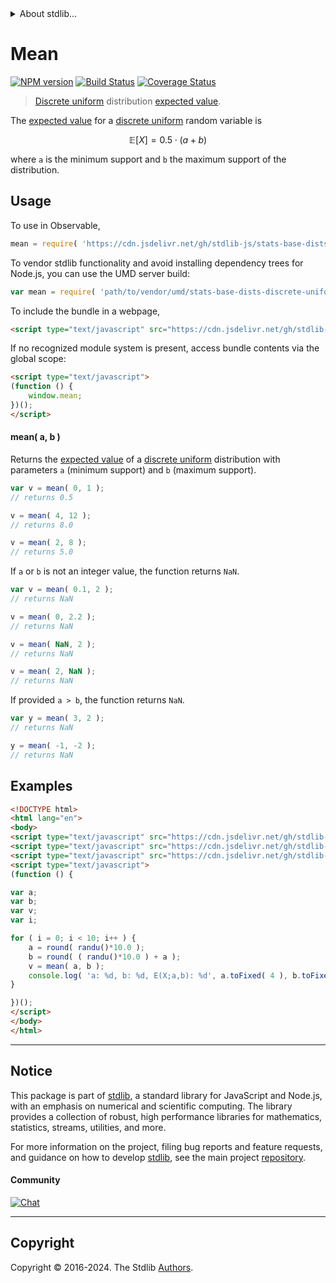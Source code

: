 <!--

@license Apache-2.0

Copyright (c) 2018 The Stdlib Authors.

Licensed under the Apache License, Version 2.0 (the "License");
you may not use this file except in compliance with the License.
You may obtain a copy of the License at

   http://www.apache.org/licenses/LICENSE-2.0

Unless required by applicable law or agreed to in writing, software
distributed under the License is distributed on an "AS IS" BASIS,
WITHOUT WARRANTIES OR CONDITIONS OF ANY KIND, either express or implied.
See the License for the specific language governing permissions and
limitations under the License.

-->


<details>
  <summary>
    About stdlib...
  </summary>
  <p>We believe in a future in which the web is a preferred environment for numerical computation. To help realize this future, we've built stdlib. stdlib is a standard library, with an emphasis on numerical and scientific computation, written in JavaScript (and C) for execution in browsers and in Node.js.</p>
  <p>The library is fully decomposable, being architected in such a way that you can swap out and mix and match APIs and functionality to cater to your exact preferences and use cases.</p>
  <p>When you use stdlib, you can be absolutely certain that you are using the most thorough, rigorous, well-written, studied, documented, tested, measured, and high-quality code out there.</p>
  <p>To join us in bringing numerical computing to the web, get started by checking us out on <a href="https://github.com/stdlib-js/stdlib">GitHub</a>, and please consider <a href="https://opencollective.com/stdlib">financially supporting stdlib</a>. We greatly appreciate your continued support!</p>
</details>

# Mean

[![NPM version][npm-image]][npm-url] [![Build Status][test-image]][test-url] [![Coverage Status][coverage-image]][coverage-url] <!-- [![dependencies][dependencies-image]][dependencies-url] -->

> [Discrete uniform][discrete-uniform-distribution] distribution [expected value][expected-value].

<!-- Section to include introductory text. Make sure to keep an empty line after the intro `section` element and another before the `/section` close. -->

<section class="intro">

The [expected value][expected-value] for a [discrete uniform][discrete-uniform-distribution] random variable is

<!-- <equation class="equation" label="eq:discrete_uniform_expectation" align="center" raw="\mathbb{E}\left[ X \right] = 0.5 \cdot ( a + b )" alt="Expected value for a discrete uniform distribution."> -->

```math
\mathbb{E}\left[ X \right] = 0.5 \cdot ( a + b )
```

<!-- <div class="equation" align="center" data-raw-text="\mathbb{E}\left[ X \right] = 0.5 \cdot ( a + b )" data-equation="eq:discrete_uniform_expectation">
    <img src="https://cdn.jsdelivr.net/gh/stdlib-js/stdlib@591cf9d5c3a0cd3c1ceec961e5c49d73a68374cb/lib/node_modules/@stdlib/stats/base/dists/discrete-uniform/mean/docs/img/equation_discrete_uniform_expectation.svg" alt="Expected value for a discrete uniform distribution.">
    <br>
</div> -->

<!-- </equation> -->

where `a` is the minimum support and `b` the maximum support of the distribution.

</section>

<!-- /.intro -->

<!-- Package usage documentation. -->



<section class="usage">

## Usage

To use in Observable,

```javascript
mean = require( 'https://cdn.jsdelivr.net/gh/stdlib-js/stats-base-dists-discrete-uniform-mean@umd/browser.js' )
```

To vendor stdlib functionality and avoid installing dependency trees for Node.js, you can use the UMD server build:

```javascript
var mean = require( 'path/to/vendor/umd/stats-base-dists-discrete-uniform-mean/index.js' )
```

To include the bundle in a webpage,

```html
<script type="text/javascript" src="https://cdn.jsdelivr.net/gh/stdlib-js/stats-base-dists-discrete-uniform-mean@umd/browser.js"></script>
```

If no recognized module system is present, access bundle contents via the global scope:

```html
<script type="text/javascript">
(function () {
    window.mean;
})();
</script>
```

#### mean( a, b )

Returns the [expected value][expected-value] of a [discrete uniform][discrete-uniform-distribution] distribution with parameters `a` (minimum support) and `b` (maximum support).

```javascript
var v = mean( 0, 1 );
// returns 0.5

v = mean( 4, 12 );
// returns 8.0

v = mean( 2, 8 );
// returns 5.0
```

If `a` or `b` is not an integer value, the function returns `NaN`.

```javascript
var v = mean( 0.1, 2 );
// returns NaN

v = mean( 0, 2.2 );
// returns NaN

v = mean( NaN, 2 );
// returns NaN

v = mean( 2, NaN );
// returns NaN
```

If provided `a > b`, the function returns `NaN`.

```javascript
var y = mean( 3, 2 );
// returns NaN

y = mean( -1, -2 );
// returns NaN
```

</section>

<!-- /.usage -->

<!-- Package usage notes. Make sure to keep an empty line after the `section` element and another before the `/section` close. -->

<section class="notes">

</section>

<!-- /.notes -->

<!-- Package usage examples. -->

<section class="examples">

## Examples

<!-- eslint no-undef: "error" -->

```html
<!DOCTYPE html>
<html lang="en">
<body>
<script type="text/javascript" src="https://cdn.jsdelivr.net/gh/stdlib-js/random-base-randu@umd/browser.js"></script>
<script type="text/javascript" src="https://cdn.jsdelivr.net/gh/stdlib-js/math-base-special-round@umd/browser.js"></script>
<script type="text/javascript" src="https://cdn.jsdelivr.net/gh/stdlib-js/stats-base-dists-discrete-uniform-mean@umd/browser.js"></script>
<script type="text/javascript">
(function () {

var a;
var b;
var v;
var i;

for ( i = 0; i < 10; i++ ) {
    a = round( randu()*10.0 );
    b = round( ( randu()*10.0 ) + a );
    v = mean( a, b );
    console.log( 'a: %d, b: %d, E(X;a,b): %d', a.toFixed( 4 ), b.toFixed( 4 ), v.toFixed( 4 ) );
}

})();
</script>
</body>
</html>
```

</section>

<!-- /.examples -->

<!-- Section to include cited references. If references are included, add a horizontal rule *before* the section. Make sure to keep an empty line after the `section` element and another before the `/section` close. -->

<section class="references">

</section>

<!-- /.references -->

<!-- Section for related `stdlib` packages. Do not manually edit this section, as it is automatically populated. -->

<section class="related">

</section>

<!-- /.related -->

<!-- Section for all links. Make sure to keep an empty line after the `section` element and another before the `/section` close. -->


<section class="main-repo" >

* * *

## Notice

This package is part of [stdlib][stdlib], a standard library for JavaScript and Node.js, with an emphasis on numerical and scientific computing. The library provides a collection of robust, high performance libraries for mathematics, statistics, streams, utilities, and more.

For more information on the project, filing bug reports and feature requests, and guidance on how to develop [stdlib][stdlib], see the main project [repository][stdlib].

#### Community

[![Chat][chat-image]][chat-url]

---

## Copyright

Copyright &copy; 2016-2024. The Stdlib [Authors][stdlib-authors].

</section>

<!-- /.stdlib -->

<!-- Section for all links. Make sure to keep an empty line after the `section` element and another before the `/section` close. -->

<section class="links">

[npm-image]: http://img.shields.io/npm/v/@stdlib/stats-base-dists-discrete-uniform-mean.svg
[npm-url]: https://npmjs.org/package/@stdlib/stats-base-dists-discrete-uniform-mean

[test-image]: https://github.com/stdlib-js/stats-base-dists-discrete-uniform-mean/actions/workflows/test.yml/badge.svg?branch=main
[test-url]: https://github.com/stdlib-js/stats-base-dists-discrete-uniform-mean/actions/workflows/test.yml?query=branch:main

[coverage-image]: https://img.shields.io/codecov/c/github/stdlib-js/stats-base-dists-discrete-uniform-mean/main.svg
[coverage-url]: https://codecov.io/github/stdlib-js/stats-base-dists-discrete-uniform-mean?branch=main

<!--

[dependencies-image]: https://img.shields.io/david/stdlib-js/stats-base-dists-discrete-uniform-mean.svg
[dependencies-url]: https://david-dm.org/stdlib-js/stats-base-dists-discrete-uniform-mean/main

-->

[chat-image]: https://img.shields.io/gitter/room/stdlib-js/stdlib.svg
[chat-url]: https://app.gitter.im/#/room/#stdlib-js_stdlib:gitter.im

[stdlib]: https://github.com/stdlib-js/stdlib

[stdlib-authors]: https://github.com/stdlib-js/stdlib/graphs/contributors

[umd]: https://github.com/umdjs/umd
[es-module]: https://developer.mozilla.org/en-US/docs/Web/JavaScript/Guide/Modules

[deno-url]: https://github.com/stdlib-js/stats-base-dists-discrete-uniform-mean/tree/deno
[deno-readme]: https://github.com/stdlib-js/stats-base-dists-discrete-uniform-mean/blob/deno/README.md
[umd-url]: https://github.com/stdlib-js/stats-base-dists-discrete-uniform-mean/tree/umd
[umd-readme]: https://github.com/stdlib-js/stats-base-dists-discrete-uniform-mean/blob/umd/README.md
[esm-url]: https://github.com/stdlib-js/stats-base-dists-discrete-uniform-mean/tree/esm
[esm-readme]: https://github.com/stdlib-js/stats-base-dists-discrete-uniform-mean/blob/esm/README.md
[branches-url]: https://github.com/stdlib-js/stats-base-dists-discrete-uniform-mean/blob/main/branches.md

[discrete-uniform-distribution]: https://en.wikipedia.org/wiki/Discrete_uniform_distribution

[expected-value]: https://en.wikipedia.org/wiki/Expected_value

</section>

<!-- /.links -->
